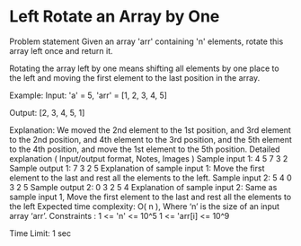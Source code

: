 
#  Left Rotate an Array by One

Problem statement
Given an array 'arr' containing 'n' elements, rotate this array left once and return it.



Rotating the array left by one means shifting all elements by one place to the left and moving the first element to the last position in the array.



Example:
Input: 'a' = 5, 'arr' = [1, 2, 3, 4, 5]

Output: [2, 3, 4, 5, 1]

Explanation: We moved the 2nd element to the 1st position, and 3rd element to the 2nd position, and 4th element to the 3rd position, and the 5th element to the 4th position, and move the 1st element to the 5th position.
Detailed explanation ( Input/output format, Notes, Images )
Sample input 1:
4
5 7 3 2 
Sample output 1:
7 3 2 5
Explanation of sample input 1:
Move the first element to the last and rest all the elements to the left.
Sample input 2:
5
4 0 3 2 5 
Sample output 2:
0 3 2 5 4
Explanation of sample input 2:
Same as sample input 1, Move the first element to the last and rest all the elements to the left
Expected time complexity:
O( n ), Where ‘n’ is the size of an input array ‘arr’.
Constraints :
1 <= 'n' <= 10^5
1 <= 'arr[i] <= 10^9

Time Limit: 1 sec